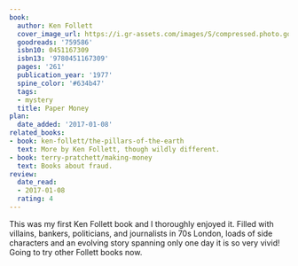 ```yaml
---
book:
  author: Ken Follett
  cover_image_url: https://i.gr-assets.com/images/S/compressed.photo.goodreads.com/books/1309282162l/759586._SY160_.jpg
  goodreads: '759586'
  isbn10: 0451167309
  isbn13: '9780451167309'
  pages: '261'
  publication_year: '1977'
  spine_color: '#634b47'
  tags:
  - mystery
  title: Paper Money
plan:
  date_added: '2017-01-08'
related_books:
- book: ken-follett/the-pillars-of-the-earth
  text: More by Ken Follett, though wildly different.
- book: terry-pratchett/making-money
  text: Books about fraud.
review:
  date_read:
  - 2017-01-08
  rating: 4
---
```


This was my first Ken Follett book and I thoroughly enjoyed it. Filled with villains, bankers, politicians, and
journalists in 70s London, loads of side characters and an evolving story spanning only one day it is so very vivid!
Going to try other Follett books now.
